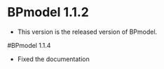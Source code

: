 # BPmodel 1.1.2

  * This version is the released version of BPmodel. 

#BPmodel 1.1.4
 
* Fixed the documentation
